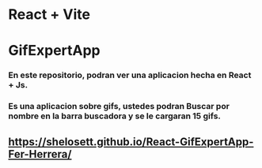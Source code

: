 # React + Vite

# GifExpertApp

### En este repositorio, podran ver una aplicacion hecha en React + Js.
### Es una aplicacion sobre gifs, ustedes podran Buscar por nombre en la barra buscadora y se le cargaran 15 gifs.

## https://shelosett.github.io/React-GifExpertApp-Fer-Herrera/
